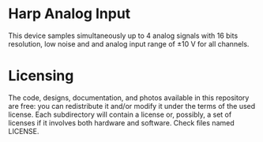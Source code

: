 # Harp Analog Input

This device samples simultaneously up to 4 analog signals with 16 bits resolution, low noise and and analog input range of ±10 V for all channels.

# Licensing

The code, designs, documentation, and photos available in this repository are free: you can redistribute it and/or modify it under the terms of the used license.
Each subdirectory will contain a license or, possibly, a set of licenses if it involves both hardware and software. Check files named LICENSE.